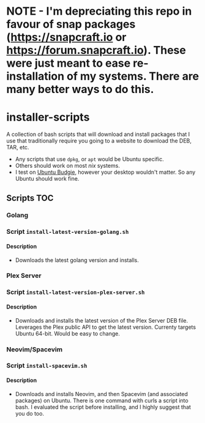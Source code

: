 # NOTE - I'm depreciating this repo in favour of snap packages (https://snapcraft.io or https://forum.snapcraft.io). These were just meant to ease re-installation of my systems. There are many better ways to do this.

# installer-scripts

A collection of bash scripts that will download and install packages that I use that traditionally require you going to a website to download the DEB, TAR, etc.

* Any scripts that use `dpkg`, or `apt` would be Ubuntu specific.
* Others should work on most *nix* systems.
* I test on [Ubuntu Budgie](http://www.ubuntubudgie.org), however your desktop wouldn't matter. So any Ubuntu should work fine.

## Scripts TOC

### Golang
### Script `install-latest-version-golang.sh`
#### Description
* Downloads the latest golang version and installs.

### Plex Server
### Script `install-latest-version-plex-server.sh`
#### Description
* Downloads and installs the latest version of the Plex Server DEB file. Leverages the Plex public API to get the latest version. Currenty targets Ubuntu 64-bit. Would be easy to change.

### Neovim/Spacevim
### Script `install-spacevim.sh`
#### Description
* Downloads and installs Neovim, and then Spacevim (and associated packages) on Ubuntu. There is one command with curls a script into bash. I evaluated the script before installing, and I highly suggest that you do too.
